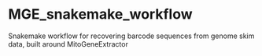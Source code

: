 # MGE_snakemake_workflow
Snakemake workflow for recovering barcode sequences from genome skim data, built around MitoGeneExtractor
